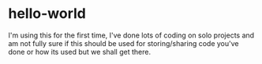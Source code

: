 # hello-world
I'm using this for the first time, I've done lots of coding on solo projects and am not fully sure if this should be used for storing/sharing code you've done or how its used but we shall get there.
